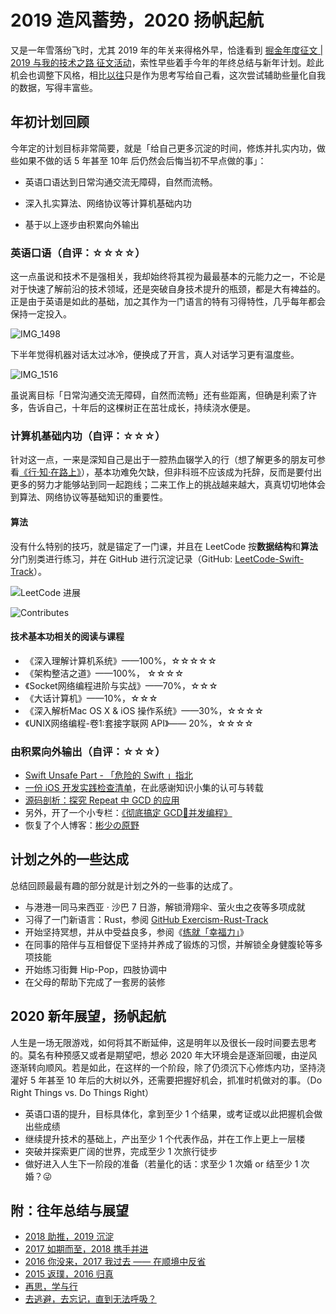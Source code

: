 # 2019 造风蓄势，2020 扬帆起航

又是一年雪落纷飞时，尤其 2019 年的年关来得格外早，恰逢看到 [掘金年度征文 | 2019 与我的技术之路 征文活动](https://juejin.im/post/5e08c4fb51882549a05815ea)，索性早些着手今年的年终总结与新年计划。趁此机会也调整下风格，相比[以往](https://binlogo.github.io/tag/RSKtfnQId/)只是作为思考写给自己看，这次尝试辅助些量化自我的数据，写得丰富些。



## 年初计划回顾

今年定的计划目标非常简要，就是「给自己更多沉淀的时间，修炼并扎实内功，做些如果不做的话 5 年甚至 10年 后仍然会后悔当初不早点做的事」：

* 英语口语达到日常沟通交流无障碍，自然而流畅。

* 深入扎实算法、网络协议等计算机基础内功

* 基于以上逐步由积累向外输出

### 英语口语（自评：☆☆☆☆）

这一点虽说和技术不是强相关，我却始终将其视为最最基本的元能力之一，不论是对于快速了解前沿的技术领域，还是突破自身技术提升的瓶颈，都是大有裨益的。正是由于英语是如此的基础，加之其作为一门语言的特有习得特性，几乎每年都会保持一定投入。

![IMG_1498](./assets/IMG_1498.png)

下半年觉得机器对话太过冰冷，便换成了开言，真人对话学习更有温度些。

![IMG_1516](./assets/IMG_1516.png)

虽说离目标「日常沟通交流无障碍，自然而流畅」还有些距离，但确是利索了许多，告诉自己，十年后的这棵树正在茁壮成长，持续浇水便是。

### 计算机基础内功（自评：☆☆☆）

针对这一点，一来是深知自己是出于一腔热血辍学入的行（想了解更多的朋友可参看[《行·知·在路上》](http://learnext.cn/post/experience-and-knowledge-on-the-road/)），基本功难免欠缺，但非科班不应该成为托辞，反而是要付出更多的努力才能够站到同一起跑线；二来工作上的挑战越来越大，真真切切地体会到算法、网络协议等基础知识的重要性。

#### 算法

没有什么特别的技巧，就是锚定了一门课，并且在 LeetCode 按**数据结构**和**算法**分门别类进行练习，并在 GitHub 进行沉淀记录（GitHub: [LeetCode-Swift-Track](https://github.com/Binlogo/LeetCode-Swift-Track)）。



![LeetCode 进展](./assets/image-20191229220112015.png)

![Contributes](./assets/image-20191229220644639.png)

#### 技术基本功相关的阅读与课程

* 《深入理解计算机系统》——100%，☆☆☆☆☆
* 《架构整洁之道》——100%， ☆☆☆☆
* 《Socket网络编程进阶与实战》——70%，☆☆☆
* 《大话计算机》——10%，☆☆☆
* 《深入解析Mac OS X & iOS 操作系统》——30%，☆☆☆☆
* 《UNIX网络编程-卷1:套接字联网 API》—— 20%，☆☆☆☆

### 由积累向外输出（自评：☆☆☆）

* [Swift Unsafe Part - 「危险的 Swift 」指北](https://juejin.im/post/5d7c2207f265da03ea5aabf7)
* [一份 iOS 开发实践检查清单](https://juejin.im/post/5d7e1a9de51d453b8b5fa679)，在此感谢知识小集的认可与转载
* [源码剖析：探究 Repeat 中 GCD 的应用](https://juejin.im/post/5db6f399f265da4cf85d6ef9)
* 另外，开了一个小专栏：[《彻底搞定 GCD🚦并发编程》](https://xiaozhuanlan.com/complete-ios-gcd)
* 恢复了个人博客：[彬少の原野](https://binlogo.github.io/)

## 计划之外的一些达成

总结回顾最最有趣的部分就是计划之外的一些事的达成了。

* 与港港一同马来西亚 · 沙巴 7 日游，解锁滑翔伞、萤火虫之夜等多项成就
* 习得了一门新语言：Rust，参阅 [GitHub Exercism-Rust-Track](https://github.com/Binlogo/Exercism-Rust-Track)
* 开始坚持冥想，并从中受益良多，参阅《[练就「幸福力」](http://learnext.cn/post/meditation-keep/)》
* 在同事的陪伴与互相督促下坚持并养成了锻炼的习惯，并解锁全身健腹轮等多项技能
* 开始练习街舞 Hip-Pop，四肢协调中
* 在父母的帮助下完成了一套房的装修



## 2020 新年展望，扬帆起航

人生是一场无限游戏，如何将其不断延伸，这是明年以及很长一段时间要去思考的。莫名有种预感又或者是期望吧，想必 2020 年大环境会是逐渐回暖，由逆风逐渐转向顺风。若是如此，在这样的一个阶段，除了仍须沉下心修炼内功，坚持浇灌好 5 年甚至 10 年后的大树以外，还需要把握好机会，抓准时机做对的事。（Do Right Things vs. Do Things Right）

* 英语口语的提升，目标具体化，拿到至少 1 个结果，或考证或以此把握机会做出些成绩
* 继续提升技术的基础上，产出至少 1 个代表作品，并在工作上更上一层楼
* 突破并探索更广阔的世界，完成至少 1 次旅行徒步
* 做好进入人生下一阶段的准备（若量化的话：求至少 1 次婚 or 结至少 1 次婚？😜


## 附：往年总结与展望

- [2018 助推，2019 沉淀](https://binlogo.github.io//post/reflection-and-resolution-2018-2019)
- [2017 如期而至，2018 携手并进](https://binlogo.github.io//post/reflection-and-resolution-2017-2018)
- [2016 你没来，2017 我过去 —— 在顺境中反省](https://binlogo.github.io//post/reflection-and-resolution-2016-2017)
- [2015 返璞，2016 归真](https://binlogo.github.io//post/reflection-and-resolution-2015-2016)
- [再思，学与行](https://binlogo.github.io//post/reflection-and-resolution-2014-2015)
- [去逃避，去忘记，直到无法呼吸？](https://binlogo.github.io//post/reflection-and-resolution-2013-1014)


